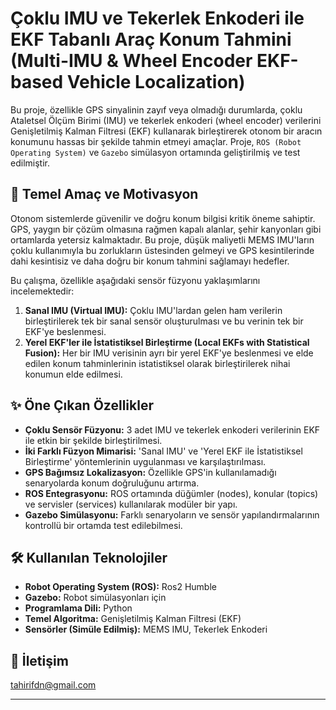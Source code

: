 # Çoklu IMU ve Tekerlek Enkoderi ile EKF Tabanlı Araç Konum Tahmini (Multi-IMU & Wheel Encoder EKF-based Vehicle Localization)

Bu proje, özellikle GPS sinyalinin zayıf veya olmadığı durumlarda, çoklu Ataletsel Ölçüm Birimi (IMU) ve tekerlek enkoderi (wheel encoder) verilerini Genişletilmiş Kalman Filtresi (EKF) kullanarak birleştirerek otonom bir aracın konumunu hassas bir şekilde tahmin etmeyi amaçlar. Proje, `ROS (Robot Operating System)` ve `Gazebo` simülasyon ortamında geliştirilmiş ve test edilmiştir.

## 🎯 Temel Amaç ve Motivasyon

Otonom sistemlerde güvenilir ve doğru konum bilgisi kritik öneme sahiptir. GPS, yaygın bir çözüm olmasına rağmen kapalı alanlar, şehir kanyonları gibi ortamlarda yetersiz kalmaktadır. Bu proje, düşük maliyetli MEMS IMU'ların çoklu kullanımıyla bu zorlukların üstesinden gelmeyi ve GPS kesintilerinde dahi kesintisiz ve daha doğru bir konum tahmini sağlamayı hedefler.

Bu çalışma, özellikle aşağıdaki sensör füzyonu yaklaşımlarını incelemektedir:
1.  **Sanal IMU (Virtual IMU):** Çoklu IMU'lardan gelen ham verilerin birleştirilerek tek bir sanal sensör oluşturulması ve bu verinin tek bir EKF'ye beslenmesi.
2.  **Yerel EKF'ler ile İstatistiksel Birleştirme (Local EKFs with Statistical Fusion):** Her bir IMU verisinin ayrı bir yerel EKF'ye beslenmesi ve elde edilen konum tahminlerinin istatistiksel olarak birleştirilerek nihai konumun elde edilmesi.

## ✨ Öne Çıkan Özellikler

* **Çoklu Sensör Füzyonu:** 3 adet IMU ve tekerlek enkoderi verilerinin EKF ile etkin bir şekilde birleştirilmesi.
* **İki Farklı Füzyon Mimarisi:** 'Sanal IMU' ve 'Yerel EKF ile İstatistiksel Birleştirme' yöntemlerinin uygulanması ve karşılaştırılması.
* **GPS Bağımsız Lokalizasyon:** Özellikle GPS'in kullanılamadığı senaryolarda konum doğruluğunu artırma.
* **ROS Entegrasyonu:** ROS ortamında düğümler (nodes), konular (topics) ve servisler (services) kullanılarak modüler bir yapı.
* **Gazebo Simülasyonu:** Farklı senaryoların ve sensör yapılandırmalarının kontrollü bir ortamda test edilebilmesi.

## 🛠️ Kullanılan Teknolojiler

* **Robot Operating System (ROS):** Ros2 Humble
* **Gazebo:** Robot simülasyonları için
* **Programlama Dili:** Python
* **Temel Algoritma:** Genişletilmiş Kalman Filtresi (EKF)
* **Sensörler (Simüle Edilmiş):** MEMS IMU, Tekerlek Enkoderi

## 👤 İletişim
tahirifdn@gmail.com

---
